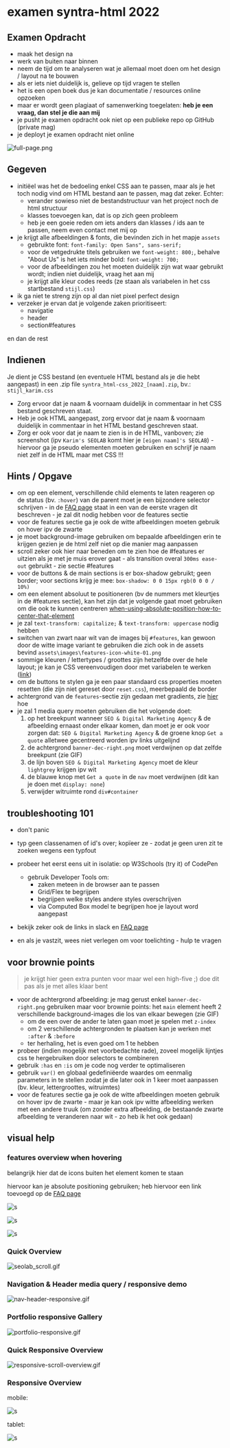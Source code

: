 # examen syntra-html 2022

## Examen Opdracht

- maak het design na
- werk van buiten naar binnen
- neem de tijd om te analyseren wat je allemaal moet doen om het design / layout na te bouwen
- als er iets niet duidelijk is, gelieve op tijd vragen te stellen
- het is een open boek dus je kan documentatie / resources online opzoeken
- maar er wordt geen plagiaat of samenwerking toegelaten: **heb je een vraag, dan stel je die aan mij**
- je pusht je examen opdracht ook niet op een publieke repo op GitHub (private mag)
- je deployt je examen opdracht niet online

![full-page.png](_screenshots/full-page.png)

## Gegeven

- initiëel was het de bedoeling enkel CSS aan te passen, maar als je het toch nodig vind om HTML bestand aan te passen, mag dat zeker. Echter:
  - verander sowieso niet de bestandstructuur van het project noch de html structuur
  - klasses toevoegen kan, dat is op zich geen probleem
  - heb je een goeie reden om iets anders dan klasses / ids aan te passen, neem even contact met mij op
- je krijgt alle afbeeldingen & fonts, die bevinden zich in het mapje `assets`
  - gebruikte font: `font-family: Open Sans", sans-serif;`
  - voor de vetgedrukte titels gebruiken we `font-weight: 800;`, behalve "About Us" is het iets minder bold: `font-weight: 700;`
  - voor de afbeeldingen zou het moeten duidelijk zijn wat waar gebruikt wordt; indien niet duidelijk, vraag het aan mij
  - je krijgt alle kleur codes reeds (ze staan als variabelen in het css startbestand `stijl.css`)
- ik ga niet te streng zijn op al dan niet pixel perfect design
- verzeker je ervan dat je volgende zaken prioritiseert:
  - navigatie
  - header
  - section#features

en dan de rest

## Indienen

Je dient je CSS bestand (en eventuele HTML bestand als je die hebt aangepast) in een .zip file `syntra_html-css_2022_[naam].zip`, bv.: `stijl_karim.css`

- Zorg ervoor dat je naam & voornaam duidelijk in commentaar in het CSS bestand geschreven staat.
- Heb je ook HTML aangepast, zorg ervoor dat je naam & voornaam duidelijk in commentaar in het HTML bestand geschreven staat.
- Zorg er ook voor dat je naam te zien is in de HTML, vanboven; zie screenshot (ipv `Karim's SEOLAB` komt hier je `[eigen naam]'s SEOLAB`) - hiervoor ga je pseudo elementen moeten gebruiken en schrijf je naam niet zelf in de HTML maar met CSS !!!

## Hints / Opgave

- om op een element, verschillende child elements te laten reageren op de status (bv. `:hover`) van de parent moet je een bijzondere selector schrijven - in de [FAQ page](https://goldflow.github.io/website-productie/faq/#i-want-that-a-child-element-only-changes-when-its-parent-is-hovered-on-but-not-when-i-hover-on-the-child-only-how-do-i-do-this) staat in een van de eerste vragen dit beschreven - je zal dit nodig hebben voor de features sectie
- voor de features sectie ga je ook de witte afbeeldingen moeten gebruik on hover ipv de zwarte
- je moet background-image gebruiken om bepaalde afbeeldingen erin te krijgen gezien je de html zelf niet op die manier mag aanpassen
- scroll zeker ook hier naar beneden om te zien hoe de #features er uitzien als je met je muis erover gaat - als transition overal `300ms ease-out` gebruikt - zie sectie #features
- voor de buttons & de main sections is er box-shadow gebruikt; geen border; voor sections krijg je mee: `box-shadow: 0 0 15px rgb(0 0 0 / 10%)`
- om een element absoluut te positioneren (bv de nummers met kleurtjes in de #features sectie), kan het zijn dat je volgende gaat moet gebruiken om die ook te kunnen centreren [when-using-absolute-position-how-to-center-that-element](https://goldflow.github.io/website-productie/faq/#when-using-absolute-position-how-to-center-that-element)
- je zal `text-transform: capitalize;` & `text-transform: uppercase` nodig hebben
- switchen van zwart naar wit van de images bij `#features`, kan gewoon door de witte image variant te gebruiken die zich ook in de assets bevind `assets\images\features-icon-white-01.png`
- sommige kleuren / lettertypes / groottes zijn hetzelfde over de hele layout; je kan je CSS vereenvoudigen door met variabelen te werken ([link](https://www.w3schools.com/css/css3_variables.asp))
- om de buttons te stylen ga je een paar standaard css properties moeten resetten (die zijn niet gereset door `reset.css`), meerbepaald de border
- achtergrond van de `features`-sectie zijn gedaan met gradients, zie [hier](https://www.w3schools.com/css/css3_gradients.asp) hoe
- je zal 1 media query moeten gebruiken die het volgende doet:
    1. op het breekpunt wanneer `SEO & Digital Marketing Agency` & de afbeelding ernaast onder elkaar komen, dan moet je er ook voor zorgen dat: `SEO & Digital Marketing Agency` & de groene knop `Get a quote` alletwee gecentreerd worden ipv links uitgelijnd
    2. de achtergrond `banner-dec-right.png` moet verdwijnen op dat zelfde breekpunt (zie GIF)
    3. de lijn boven `SEO & Digital Marketing Agency` moet de kleur `lightgrey` krijgen ipv wit
    4. de blauwe knop met `Get a quote` in de `nav` moet verdwijnen (dit kan je doen met `display: none`)
    5. verwijder witruimte rond `div#container`

## troubleshooting 101

- don't panic
- typ geen classenamen of id's over; kopïeer ze - zodat je geen uren zit te zoeken wegens een typfout
- probeer het eerst eens uit in isolatie: op W3Schools (try it) of CodePen
  - gebruik Developer Tools om:
    - zaken meteen in de browser aan te passen
    - Grid/Flex te begrijpen
    - begrijpen welke styles andere styles overschrijven
    - via Computed Box model te begrijpen hoe je layout word aangepast

- bekijk zeker ook de links in slack en [FAQ page](https://goldflow.github.io/website-productie/faq/)
- en als je vastzit, wees niet verlegen om voor toelichting - hulp te vragen

## voor brownie points

> je krijgt hier geen extra punten voor maar wel een high-five ;)
> doe dit pas als je met alles klaar bent

- voor de achtergrond afbeelding: je mag gerust enkel `banner-dec-right.png` gebruiken maar voor brownie points: het `main` element heeft 2 verschillende background-images die los van elkaar bewegen (zie GIF)
  - om de een over de ander te laten gaan moet je spelen met `z-index`
  - om 2 verschillende achtergronden te plaatsen kan je werken met `:after` & `:before`
  - ter herhaling, het is even goed om 1 te hebben
- probeer (indien mogelijk met voorbedachte rade), zoveel mogelijk lijntjes css te hergebruiken door selectors te combineren
- gebruik `:has` en `:is` om je code nog verder te optimaliseren
- gebruik `var()` en globaal gedefiniëerde waardes om eenmalig parameters in te stellen zodat je die later ook in 1 keer moet aanpassen (bv. kleur, lettergroottes, witruimtes)
- voor de features sectie ga je ook de witte afbeeldingen moeten gebruik on hover ipv de zwarte - maar je kan ook ipv witte afbeelding werken met een andere truuk (om zonder extra afbeelding, de bestaande zwarte afbeelding te veranderen naar wit - zo heb ik het ook gedaan)

## visual help

### features overview when hovering

belangrijk hier dat de icons buiten het element komen te staan

hiervoor kan je absolute positioning gebruiken; heb hiervoor een link toevoegd op de [FAQ page](https://goldflow.github.io/website-productie/faq/)

![s](_gifs/features-hover-animation.gif)

![s](_screenshots/features-detail-hover-mobile.PNG)

![s](_screenshots/features-detail-hover-desktop.PNG)

### Quick Overview

![seolab_scroll.gif](_gifs/seolab_scroll.gif)

### Navigation & Header media query / responsive demo

![nav-header-responsive.gif](_gifs/nav-header-responsive.gif)

### Portfolio responsive Gallery

![portfolio-responsive.gif](_gifs/portfolio-responsive.gif)

### Quick Responsive Overview

![responsive-scroll-overview.gif](_gifs/responsive-scroll-overview.gif)

### Responsive Overview

mobile:

![s](_screenshots/mobile-view.png)

tablet:

![s](_screenshots/tablet-view.png)
